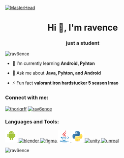 [![MasterHead](https://thumbs.dreamstime.com/b/horizontal-banner-hands-typing-laptop-keyboard-various-electronic-devices-symbols-programming-software-horizontal-125917922.jpg)](https://rishavchanda.io
)
<h1 align="center">Hi 👋, I'm ravence</h1>
<h3 align="center">just a student</h3>

<p align="left"> <img src="https://komarev.com/ghpvc/?username=rav6ence&label=Profile%20views&color=0e75b6&style=flat" alt="rav6ence" /> </p>

- 🌱 I’m currently learning **Android, Pyhton**

- 💬 Ask me about **Java, Pyhton, and Android**

- ⚡ Fun fact **valorant iron hardstucker 5 season lmao**

<h3 align="left">Connect with me:</h3>
<p align="left">
<a href="https://instagram.com/thoriqrff" target="blank"><img align="center" src="https://raw.githubusercontent.com/rahuldkjain/github-profile-readme-generator/master/src/images/icons/Social/instagram.svg" alt="thoriqrff" height="30" width="40" /></a>
<a href="https://www.youtube.com/c/rav6ence" target="blank"><img align="center" src="https://raw.githubusercontent.com/rahuldkjain/github-profile-readme-generator/master/src/images/icons/Social/youtube.svg" alt="rav6ence" height="30" width="40" /></a>
</p>

<h3 align="left">Languages and Tools:</h3>
<p align="left"> <a href="https://developer.android.com" target="_blank" rel="noreferrer"> <img src="https://raw.githubusercontent.com/devicons/devicon/master/icons/android/android-original-wordmark.svg" alt="android" width="40" height="40"/> </a> <a href="https://www.blender.org/" target="_blank" rel="noreferrer"> <img src="https://download.blender.org/branding/community/blender_community_badge_white.svg" alt="blender" width="40" height="40"/> </a> <a href="https://www.figma.com/" target="_blank" rel="noreferrer"> <img src="https://www.vectorlogo.zone/logos/figma/figma-icon.svg" alt="figma" width="40" height="40"/> </a> <a href="https://www.java.com" target="_blank" rel="noreferrer"> <img src="https://raw.githubusercontent.com/devicons/devicon/master/icons/java/java-original.svg" alt="java" width="40" height="40"/> </a> <a href="https://www.python.org" target="_blank" rel="noreferrer"> <img src="https://raw.githubusercontent.com/devicons/devicon/master/icons/python/python-original.svg" alt="python" width="40" height="40"/> </a> <a href="https://unity.com/" target="_blank" rel="noreferrer"> <img src="https://www.vectorlogo.zone/logos/unity3d/unity3d-icon.svg" alt="unity" width="40" height="40"/> </a> <a href="https://unrealengine.com/" target="_blank" rel="noreferrer"> <img src="https://raw.githubusercontent.com/kenangundogan/fontisto/036b7eca71aab1bef8e6a0518f7329f13ed62f6b/icons/svg/brand/unreal-engine.svg" alt="unreal" width="40" height="40"/> </a> </p>

<p><img align="left" src="https://github-readme-stats.vercel.app/api/top-langs?username=rav6ence&show_icons=true&locale=en&layout=compact" alt="rav6ence" /></p>
